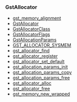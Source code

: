 ### GstAllocator

* [gst_memory_alignment]()
* [GstAllocator]()
* [GstAllocatorClass]()
* [GstAllocatorFlags]()
* [GstAllocationParams]()
* [GST_ALLOCATOR_SYSMEM]()
* [gst_allocator_find]()
* [gst_allocator_register]()
* [gst_allocator_set_default]()
* [gst_allocation_params_init]()
* [gst_allocation_params_copy]()
* [gst_allocation_params_free]()
* [gst_allocator_alloc]()
* [gst_allocator_free]()
* [gst_memory_new_wrapped]()
